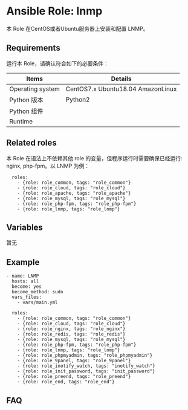 Ansible Role: lnmp
=========

本 Role 在CentOS或者Ubuntu服务器上安装和配置 LNMP。

## Requirements

运行本 Role，请确认符合如下的必要条件：

| **Items**      | **Details** |
| ------------------| ------------------|
| Operating system | CentOS7.x Ubuntu18.04 AmazonLinux|
| Python 版本 | Python2  |
| Python 组件 |    |
| Runtime |  |


## Related roles

本 Role 在语法上不依赖其他 role 的变量，但程序运行时需要确保已经运行: nginx, php-fpm。以 LNMP 为例：

```
  roles:
    - {role: role_common, tags: "role_common"}
    - {role: role_cloud, tags: "role_cloud"}
    - {role: role_apache, tags: "role_apache"}
    - {role: role_mysql, tags: "role_mysql"}
    - {role: role_php-fpm, tags: "role_php-fpm"}
    - {role: role_lnmp, tags: "role_lnmp"}
```


## Variables

暂无

## Example

```
- name: LNMP
  hosts: all
  become: yes
  become_method: sudo 
  vars_files:
    - vars/main.yml 

  roles:
    - {role: role_common, tags: "role_common"}
    - {role: role_cloud, tags: "role_cloud"}
    - {role: role_nginx, tags: "role_nginx"}
    - {role: role_redis, tags: "role_redis"}
    - {role: role_mysql, tags: "role_mysql"}
    - {role: role_php-fpm, tags: "role_php-fpm"}
    - {role: role_lnmp, tags: "role_lnmp"}
    - {role: role_phpmyadmin, tags: "role_phpmyadmin"}
    - {role: role_9panel, tags: "role_9panel"}
    - {role: role_inotify_watch, tags: "inotify_watch"}
    - {role: role_init_password, tags: "init_password"}
    - {role: role_preend, tags: "role_preend"}
    - {role: role_end, tags: "role_end"}
```

## FAQ


